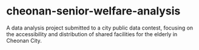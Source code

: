 # cheonan-senior-welfare-analysis
A data analysis project submitted to a city public data contest, focusing on the accessibility and distribution of shared facilities for the elderly in Cheonan City.
